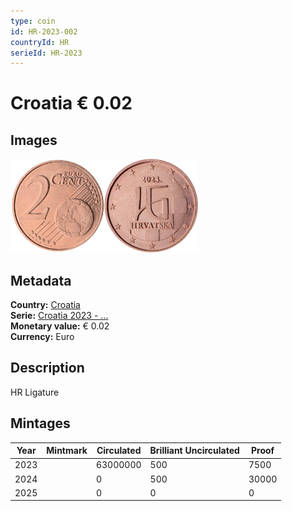 ```yaml
---
type: coin
id: HR-2023-002
countryId: HR
serieId: HR-2023
---
```


# Croatia € 0.02

## Images

<img src="../../../Images/common-2007-002.webp" height="150" alt="Front image"><img src="Images/croatia-2023-002.webp" height="150" alt="Back image">

## Metadata

**Country:** [Croatia](../index.md)\
**Serie:** [Croatia 2023 - ...](index.md)\
**Monetary value:** € 0.02\
**Currency:** Euro

## Description

HR Ligature

## Mintages

| Year | Mintmark | Circulated | Brilliant Uncirculated | Proof |
| ---- | -------- | ---------- | ---------------------- | ----- |
| 2023 |          | 63000000   | 500                    | 7500  |
| 2024 |          | 0          | 500                    | 30000 |
| 2025 |          | 0          | 0                      | 0     |
